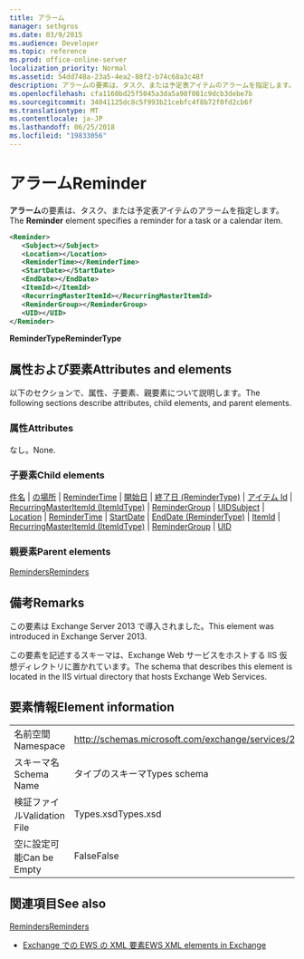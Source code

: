 ```yaml
---
title: アラーム
manager: sethgros
ms.date: 03/9/2015
ms.audience: Developer
ms.topic: reference
ms.prod: office-online-server
localization_priority: Normal
ms.assetid: 54dd748a-23a5-4ea2-88f2-b74c68a3c48f
description: アラームの要素は、タスク、または予定表アイテムのアラームを指定します。
ms.openlocfilehash: cfa1160bd25f5045a3da5a98f081c9dcb3debe7b
ms.sourcegitcommit: 34041125dc8c5f993b21cebfc4f8b72f0fd2cb6f
ms.translationtype: MT
ms.contentlocale: ja-JP
ms.lasthandoff: 06/25/2018
ms.locfileid: "19833056"
---
```

# <a name="reminder"></a><span data-ttu-id="d57bd-103">アラーム</span><span class="sxs-lookup"><span data-stu-id="d57bd-103">Reminder</span></span>

<span data-ttu-id="d57bd-104">**アラーム**の要素は、タスク、または予定表アイテムのアラームを指定します。</span><span class="sxs-lookup"><span data-stu-id="d57bd-104">The **Reminder** element specifies a reminder for a task or a calendar item.</span></span> 
  
```XML
<Reminder>
   <Subject></Subject>
   <Location></Location>
   <ReminderTime></ReminderTime>
   <StartDate></StartDate>
   <EndDate></EndDate>
   <ItemId></ItemId>
   <RecurringMasterItemId></RecurringMasterItemId>
   <ReminderGroup></ReminderGroup>
   <UID></UID>
</Reminder>

```

 <span data-ttu-id="d57bd-105">**ReminderType**</span><span class="sxs-lookup"><span data-stu-id="d57bd-105">**ReminderType**</span></span>
## <a name="attributes-and-elements"></a><span data-ttu-id="d57bd-106">属性および要素</span><span class="sxs-lookup"><span data-stu-id="d57bd-106">Attributes and elements</span></span>

<span data-ttu-id="d57bd-107">以下のセクションで、属性、子要素、親要素について説明します。</span><span class="sxs-lookup"><span data-stu-id="d57bd-107">The following sections describe attributes, child elements, and parent elements.</span></span>
  
### <a name="attributes"></a><span data-ttu-id="d57bd-108">属性</span><span class="sxs-lookup"><span data-stu-id="d57bd-108">Attributes</span></span>

<span data-ttu-id="d57bd-109">なし。</span><span class="sxs-lookup"><span data-stu-id="d57bd-109">None.</span></span>
  
### <a name="child-elements"></a><span data-ttu-id="d57bd-110">子要素</span><span class="sxs-lookup"><span data-stu-id="d57bd-110">Child elements</span></span>

<span data-ttu-id="d57bd-111">[件名](subject.md) | [の場所](location.md) | [ReminderTime](remindertime.md) | [開始日](startdate.md) | [終了日 (ReminderType)](enddate-remindertype.md) | [アイテム Id](itemid.md) | [RecurringMasterItemId (ItemIdType)](recurringmasteritemid-itemidtype.md)  |  [ReminderGroup](remindergroup.md) | [UID](uid.md)</span><span class="sxs-lookup"><span data-stu-id="d57bd-111">[Subject](subject.md) | [Location](location.md) | [ReminderTime](remindertime.md) | [StartDate](startdate.md) | [EndDate (ReminderType)](enddate-remindertype.md) | [ItemId](itemid.md) | [RecurringMasterItemId (ItemIdType)](recurringmasteritemid-itemidtype.md) | [ReminderGroup](remindergroup.md) | [UID](uid.md)</span></span>
  
### <a name="parent-elements"></a><span data-ttu-id="d57bd-112">親要素</span><span class="sxs-lookup"><span data-stu-id="d57bd-112">Parent elements</span></span>

[<span data-ttu-id="d57bd-113">Reminders</span><span class="sxs-lookup"><span data-stu-id="d57bd-113">Reminders</span></span>](reminders.md)
  
## <a name="remarks"></a><span data-ttu-id="d57bd-114">備考</span><span class="sxs-lookup"><span data-stu-id="d57bd-114">Remarks</span></span>

<span data-ttu-id="d57bd-115">この要素は Exchange Server 2013 で導入されました。</span><span class="sxs-lookup"><span data-stu-id="d57bd-115">This element was introduced in Exchange Server 2013.</span></span>
  
<span data-ttu-id="d57bd-116">この要素を記述するスキーマは、Exchange Web サービスをホストする IIS 仮想ディレクトリに置かれています。</span><span class="sxs-lookup"><span data-stu-id="d57bd-116">The schema that describes this element is located in the IIS virtual directory that hosts Exchange Web Services.</span></span>
  
## <a name="element-information"></a><span data-ttu-id="d57bd-117">要素情報</span><span class="sxs-lookup"><span data-stu-id="d57bd-117">Element information</span></span>

|||
|:-----|:-----|
|<span data-ttu-id="d57bd-118">名前空間</span><span class="sxs-lookup"><span data-stu-id="d57bd-118">Namespace</span></span>  <br/> |http://schemas.microsoft.com/exchange/services/2006/types  <br/> |
|<span data-ttu-id="d57bd-119">スキーマ名</span><span class="sxs-lookup"><span data-stu-id="d57bd-119">Schema Name</span></span>  <br/> |<span data-ttu-id="d57bd-120">タイプのスキーマ</span><span class="sxs-lookup"><span data-stu-id="d57bd-120">Types schema</span></span>  <br/> |
|<span data-ttu-id="d57bd-121">検証ファイル</span><span class="sxs-lookup"><span data-stu-id="d57bd-121">Validation File</span></span>  <br/> |<span data-ttu-id="d57bd-122">Types.xsd</span><span class="sxs-lookup"><span data-stu-id="d57bd-122">Types.xsd</span></span>  <br/> |
|<span data-ttu-id="d57bd-123">空に設定可能</span><span class="sxs-lookup"><span data-stu-id="d57bd-123">Can be Empty</span></span>  <br/> |<span data-ttu-id="d57bd-124">False</span><span class="sxs-lookup"><span data-stu-id="d57bd-124">False</span></span>  <br/> |
   
## <a name="see-also"></a><span data-ttu-id="d57bd-125">関連項目</span><span class="sxs-lookup"><span data-stu-id="d57bd-125">See also</span></span>



[<span data-ttu-id="d57bd-126">Reminders</span><span class="sxs-lookup"><span data-stu-id="d57bd-126">Reminders</span></span>](reminders.md)


- [<span data-ttu-id="d57bd-127">Exchange での EWS の XML 要素</span><span class="sxs-lookup"><span data-stu-id="d57bd-127">EWS XML elements in Exchange</span></span>](ews-xml-elements-in-exchange.md)

